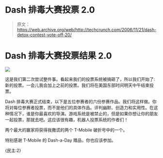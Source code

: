 # Dash 排毒大赛投票 2.0

> 原文：<https://web.archive.org/web/http://techcrunch.com/2006/11/21/dash-detox-contest-vote-off-20/>

# Dash 排毒大赛投票结果 2.0

![](img/2c21afdfd7a6bcdce9d044acbc6e250f.png)

这是我们第二次尝试整件事。看起来我们的投票系统被搞砸了，所以我们开始了:新的投票。一会儿我会加上之前的投票。我们将在美国东部时间明天中午结束投票。

Dash 排毒大赛正式结束，以下是五位参赛者的六份参赛作品。我们将这样做。你将对每位参赛者投票，而不是他们的具体作品。评判幽默、创造力和实用性。在这种情况下，谁是你最喜欢的导演。游戏系统是被禁止的，但是如果你想让你的朋友一起投票，那就去吧。这应该很有趣，机器人投票系统的作者们！

两个最大的赢家将获得我撒谎的两个 T-Mobile 破折号中的一个。

特别感谢 T-Mobile 的 Dash-a-Day 赠品，你也应该参加。

{民主:2}